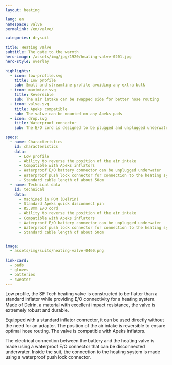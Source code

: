 ```yaml
---
layout: heating

lang: en
namespace: valve
permalink: /en/valve/

categories: drysuit

title: Heating valve
subtitle: The gate to the warmth
hero-image: /assets/img/jpg/1920/heating-valve-0201.jpg
hero-style: overlay

highlights:
  - icon: low-profile.svg
    title: Low profile
    sub: Small and streamline profile avoiding any extra bulk
  - icon: maximize.svg
    title: Reversible
    sub: The air intake can be swapped side for better hose routing
  - icon: valve.svg
    title: Apeks compatible
    sub: The valve can be mounted on any Apeks pads
  - icon: drop.svg
    title: Waterproof connector
    sub: The E/O cord is designed to be plugged and unplugged underwater

specs:
  - name: Characteristics
    id: characteristics
    data:
      - Low profile
      - Ability to reverse the position of the air intake
      - Compatible with Apeks inflators
      - Waterproof E/O battery connector can be unplugged underwater
      - Waterproof push lock connector for connection to the heating system
      - Standard cable length of about 50cm
  - name: Technical data
    id: technical
    data:
      - Machined in POM (Delrin)
      - Standard Apeks quick disconnect pin
      - Ø5.8mm E/O cord
      - Ability to reverse the position of the air intake
      - Compatible with Apeks inflators
      - Waterproof E/O battery connector can be unplugged underwater
      - Waterproof push lock connector for connection to the heating system
      - Standard cable length of about 50cm


image:
  - assets/img/suits/heating-valve-0460.png
  
link-card:
  - pads
  - gloves
  - batteries
  - sweater
---
```

Low profile, the SF Tech heating valve is constructed to be flatter than a standard inflator while providing E/O connectivity for a heating system. Made of Delrin, a material with excellent impact resistance, the valve is extremely robust and durable.

Equipped with a standard inflator connector, it can be used directly without the need for an adapter. The position of the air intake is reversible to ensure optimal hose routing. The valve is compatible with Apeks inflators.

The electrical connection between the battery and the heating valve is made using a waterproof E/O connector that can be disconnected underwater. Inside the suit, the connection to the heating system is made using a waterproof push lock connector.


